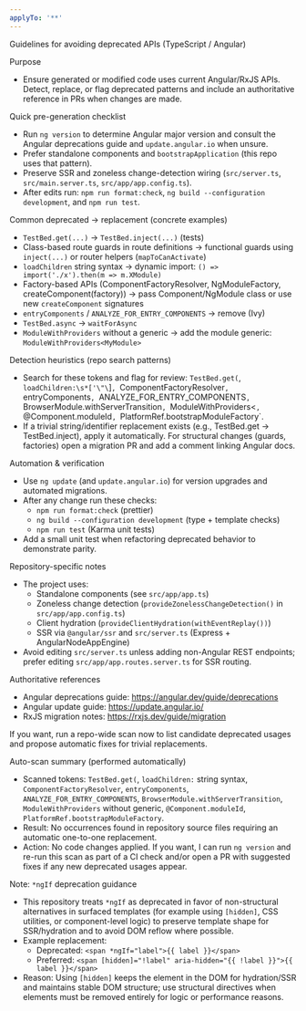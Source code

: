 ```yaml
---
applyTo: '**'
---
```

Guidelines for avoiding deprecated APIs (TypeScript / Angular)

Purpose
- Ensure generated or modified code uses current Angular/RxJS APIs. Detect, replace, or flag deprecated patterns and include an authoritative reference in PRs when changes are made.

Quick pre-generation checklist
- Run `ng version` to determine Angular major version and consult the Angular deprecations guide and `update.angular.io` when unsure.
- Prefer standalone components and `bootstrapApplication` (this repo uses that pattern).
- Preserve SSR and zoneless change-detection wiring (`src/server.ts`, `src/main.server.ts`, `src/app/app.config.ts`).
- After edits run: `npm run format:check`, `ng build --configuration development`, and `npm run test`.

Common deprecated → replacement (concrete examples)
- `TestBed.get(...)` -> `TestBed.inject(...)` (tests)
- Class-based route guards in route definitions -> functional guards using `inject(...)` or router helpers (`mapToCanActivate`)
- `loadChildren` string syntax -> dynamic import: `() => import('./x').then(m => m.XModule)`
- Factory-based APIs (ComponentFactoryResolver, NgModuleFactory, createComponent(factory)) -> pass Component/NgModule class or use new `createComponent` signatures
- `entryComponents` / `ANALYZE_FOR_ENTRY_COMPONENTS` -> remove (Ivy)
- `TestBed.async` -> `waitForAsync`
- `ModuleWithProviders` without a generic -> add the module generic: `ModuleWithProviders<MyModule>`

Detection heuristics (repo search patterns)
- Search for these tokens and flag for review: `TestBed.get(`, `loadChildren:\s*['\"\`]`, `ComponentFactoryResolver`, `entryComponents`, `ANALYZE_FOR_ENTRY_COMPONENTS`, `BrowserModule.withServerTransition`, `ModuleWithProviders<`, `@Component.moduleId`, `PlatformRef.bootstrapModuleFactory`.
- If a trivial string/identifier replacement exists (e.g., TestBed.get -> TestBed.inject), apply it automatically. For structural changes (guards, factories) open a migration PR and add a comment linking Angular docs.

Automation & verification
- Use `ng update` (and `update.angular.io`) for version upgrades and automated migrations.
- After any change run these checks:
  - `npm run format:check` (prettier)
  - `ng build --configuration development` (type + template checks)
  - `npm run test` (Karma unit tests)
- Add a small unit test when refactoring deprecated behavior to demonstrate parity.

Repository-specific notes
- The project uses:
  - Standalone components (see `src/app/app.ts`)
  - Zoneless change detection (`provideZonelessChangeDetection()` in `src/app/app.config.ts`)
  - Client hydration (`provideClientHydration(withEventReplay())`)
  - SSR via `@angular/ssr` and `src/server.ts` (Express + AngularNodeAppEngine)
- Avoid editing `src/server.ts` unless adding non-Angular REST endpoints; prefer editing `src/app/app.routes.server.ts` for SSR routing.

Authoritative references
- Angular deprecations guide: https://angular.dev/guide/deprecations
- Angular update guide: https://update.angular.io/
- RxJS migration notes: https://rxjs.dev/guide/migration

If you want, run a repo-wide scan now to list candidate deprecated usages and propose automatic fixes for trivial replacements.

Auto-scan summary (performed automatically)
- Scanned tokens: `TestBed.get(`, `loadChildren:` string syntax, `ComponentFactoryResolver`, `entryComponents`, `ANALYZE_FOR_ENTRY_COMPONENTS`, `BrowserModule.withServerTransition`, `ModuleWithProviders` without generic, `@Component.moduleId`, `PlatformRef.bootstrapModuleFactory`.
- Result: No occurrences found in repository source files requiring an automatic one-to-one replacement.
- Action: No code changes applied. If you want, I can run `ng version` and re-run this scan as part of a CI check and/or open a PR with suggested fixes if any new deprecated usages appear.

Note: `*ngIf` deprecation guidance
- This repository treats `*ngIf` as deprecated in favor of non-structural alternatives in surfaced templates (for example using `[hidden]`, CSS utilities, or component-level logic) to preserve template shape for SSR/hydration and to avoid DOM reflow where possible.
- Example replacement:
  - Deprecated: `<span *ngIf="label">{{ label }}</span>`
  - Preferred: `<span [hidden]="!label" aria-hidden="{{ !label }}">{{ label }}</span>`
- Reason: Using `[hidden]` keeps the element in the DOM for hydration/SSR and maintains stable DOM structure; use structural directives when elements must be removed entirely for logic or performance reasons.